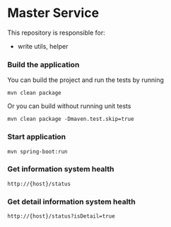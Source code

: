 # Master Service

This repository is responsible for:

- write utils, helper

### Build the application

You can build the project and run the tests by running

```shell
mvn clean package
```

Or you can build without running unit tests

```shell
mvn clean package -Dmaven.test.skip=true
```

### Start application

```shell
mvn spring-boot:run
```

### Get information system health

```
http://{host}/status
```

### Get detail information system health

```
http://{host}/status?isDetail=true
```
